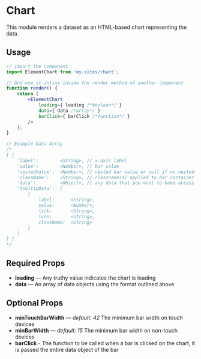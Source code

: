 # Chart

This module renders a dataset as an HTML-based chart representing the data.

## Usage

```jsx
// import the component
import ElementChart from 'my-sites/chart';

// And use it inline inside the render method of another component
function render() {
	return (
		<ElementChart
			loading={ loading /*boolean*/ }
			data={ data /*array*/ }
			barClick={ barClick /*function*/ }
		/>
	);
}

// Example Data Array
/*
[ {
	'label': 		<String>, // x-axis label
	'value': 		<Number>, // bar value
	'nestedValue':	<Number>, // nested bar value or null if no nested bar
	'className': 	<String>, // classname(s) applied to bar container
	'data':			<Object>, // any data that you want to have access to in the barClick callback
	'tooltipData':	[
		{
			label: 		<String>,
			value: 		<Number>,
			link: 		<String>,
			icon: 		<String>,
			className: 	<String>
		}
	]
} ]
*/
```

## Required Props

- <strong>loading</strong> — Any truthy value indicates the chart is loading
- <strong>data</strong> — An array of data objects using the format outlined above

## Optional Props

- <strong>minTouchBarWidth</strong> — _default: 42_ The minimum bar width on touch devices
- <strong>minBarWidth</strong> — _default: 15_ The minimum bar width on non-touch devices
- <strong>barClick</strong> - The function to be called when a bar is clicked on the chart, it is passed the entire data object of the bar
